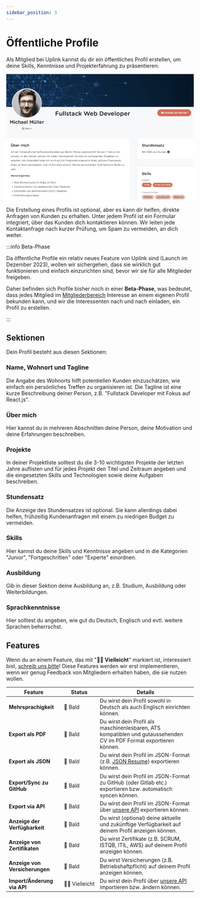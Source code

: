 ```yaml
---
sidebar_position: 3
---
```


# Öffentliche Profile

Als Mitglied bei Uplink kannst du dir ein öffentliches Profil erstellen, um deine Skills, Kenntnisse und Projekterfahrung zu präsentieren:

![Profile](profile1.jpg)

Die Erstellung eines Profils ist optional, aber es kann dir helfen, direkte Anfragen von Kunden zu erhalten. Unter jedem Profil ist ein Formular integriert, über das Kunden dich kontaktieren können. Wir leiten jede Kontaktanfrage nach kurzer Prüfung, um Spam zu vermeiden, an dich weiter.

:::info Beta-Phase

Da öffentliche Profile ein relativ neues Feature von Uplink sind (Launch im Dezember 2023), wollen wir sichergehen, dass sie wirklich gut funktionieren und einfach einzurichten sind, bevor wir sie für alle Mitglieder freigeben.

Daher befinden sich Profile bisher noch in einer **Beta-Phase**, was bedeutet, dass jedes Mitglied im [Mitgliederbereich](https://my.uplink.tech/profile) Interesse an einem eigenen Profil bekunden kann, und wir die Interessenten nach und nach einladen, ein Profil zu erstellen.

:::

## Sektionen

Dein Profil besteht aus diesen Sektionen:

### Name, Wohnort und Tagline

Die Angabe des Wohnorts hilft potentiellen Kunden einzuschätzen, wie einfach ein persönliches Treffen zu organisieren ist. Die Tagline ist eine kurze Beschreibung deiner Person, z.B. "Fullstack Developer mit Fokus auf React.js".

### Über mich

Hier kannst du in mehreren Abschnitten deine Person, deine Motivation und deine Erfahrungen beschreiben.

### Projekte

In deiner Projektliste solltest du die 3-10 wichtigsten Projekte der letzten Jahre auflisten und für jedes Projekt den Titel und Zeitraum angeben und die eingesetzten Skills und Technologien sowie deine Aufgaben beschreiben.

### Stundensatz

Die Anzeige des Stundensatzes ist optional. Sie kann allerdings dabei helfen, frühzeitig Kundenanfragen mit einem zu niedrigen Budget zu vermeiden.

### Skills

Hier kannst du deine Skills und Kenntnisse angeben und in die Kategorien "Junior", "Fortgeschritten" oder "Experte" einordnen.

### Ausbildung

Gib in dieser Sektion deine Ausbildung an, z.B. Studium, Ausbildung oder Weiterbildungen.

### Sprachkenntnisse

Hier solltest du angeben, wie gut du Deutsch, Englisch und evtl. weitere Sprachen beherrschst.

## Features

Wenn du an einem Feature, das mit "**🤷‍♂️ Vielleicht**" markiert ist, interessiert bist, [schreib uns bitte](mailto:hello@uplink.tech)! Diese Features werden wir erst implementieren, wenn wir genug Feedback von Mitgliedern erhalten haben, die sie nutzen wollen.

| Feature | Status | Details |
| --- | --- | --- |
| **Mehrsprachigkeit** | 🤞&nbsp;Bald | Du wirst dein Profil sowohl in Deutsch als auch Englisch einrichten können. |
| **Export als PDF** | 🤞&nbsp;Bald | Du wirst dein Profil als maschinenlesbaren, ATS kompatiblen und gutaussehenden CV im PDF Format exportieren können. |
| **Export als JSON** | 🤞&nbsp;Bald | Du wirst dein Profil im JSON-Format (z.B. [JSON Resume](https://jsonresume.org/)) exportieren können. |
| **Export/Sync zu GitHub** | 🤞&nbsp;Bald | Du wirst dein Profil im JSON-Format zu GitHub (oder Gitlab etc.) exportieren bzw. automatisch syncen können. |
| **Export via API** | 🤞&nbsp;Bald | Du wirst dein Profil im JSON-Format über [unsere API](../../api.md) exportieren können. |
| **Anzeige der Verfügbarkeit** | 🤞&nbsp;Bald | Du wirst (optional) deine aktuelle und zukünftige Verfügbarkeit auf deinem Profil anzeigen können. |
| **Anzeige von Zertifikaten** | 🤞&nbsp;Bald | Du wirst Zertifikate (z.B. SCRUM, ISTQB, ITIL, AWS) auf deinem Profil anzeigen können. |
| **Anzeige von Versicherungen** | 🤞&nbsp;Bald | Du wirst Versicherungen (z.B. Betriebshaftpflicht) auf deinem Profil anzeigen können. |
| **Import/Änderung via API** | 🤷‍♂️&nbsp;Vielleicht | Du wirst dein Profil über [unsere API](../../api.md) importieren bzw. ändern können. |
